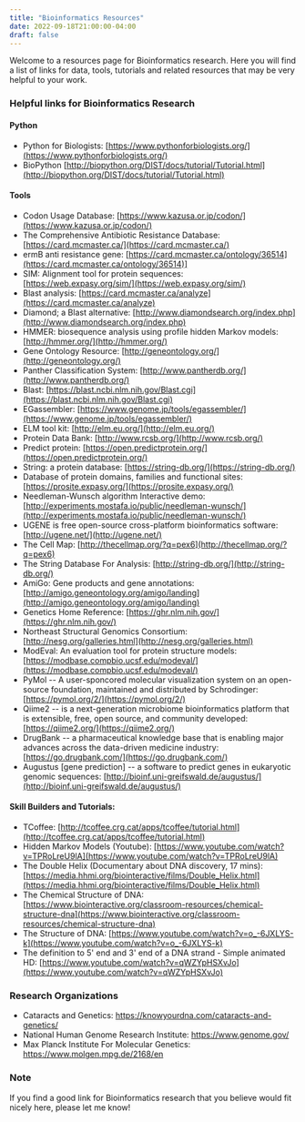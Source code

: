 ```yaml
---
title: "Bioinformatics Resources"
date: 2022-09-18T21:00:00-04:00
draft: false
---
```


Welcome to a resources page for Bioinformatics research. Here you will find a list of links for data, tools, tutorials and related resources that may be very helpful to your work.

### Helpful links for Bioinformatics Research

#### Python

 + Python for Biologists: [https://www.pythonforbiologists.org/](https://www.pythonforbiologists.org/)
 + BioPython [http://biopython.org/DIST/docs/tutorial/Tutorial.html](http://biopython.org/DIST/docs/tutorial/Tutorial.html)

#### Tools

 + Codon Usage Database: [https://www.kazusa.or.jp/codon/](https://www.kazusa.or.jp/codon/)
 + The Comprehensive Antibiotic Resistance Database: [https://card.mcmaster.ca/](https://card.mcmaster.ca/)
 + ermB anti resistance gene: [https://card.mcmaster.ca/ontology/36514](https://card.mcmaster.ca/ontology/36514)]
 + SIM: Alignment tool for protein sequences: [https://web.expasy.org/sim/](https://web.expasy.org/sim/)
 + Blast analysis: [https://card.mcmaster.ca/analyze](https://card.mcmaster.ca/analyze)
 + Diamond; a Blast alternative: [http://www.diamondsearch.org/index.php](http://www.diamondsearch.org/index.php)
 + HMMER: biosequence analysis using profile hidden Markov models: [http://hmmer.org/](http://hmmer.org/)
 + Gene Ontology Resource: [http://geneontology.org/](http://geneontology.org/)
 + Panther Classification System: [http://www.pantherdb.org/](http://www.pantherdb.org/)
 + Blast: [https://blast.ncbi.nlm.nih.gov/Blast.cgi](https://blast.ncbi.nlm.nih.gov/Blast.cgi)
 + EGassembler: [https://www.genome.jp/tools/egassembler/](https://www.genome.jp/tools/egassembler/)
 + ELM tool kit: [http://elm.eu.org/](http://elm.eu.org/)
 + Protein Data Bank: [http://www.rcsb.org/](http://www.rcsb.org/)
 + Predict protein: [https://open.predictprotein.org/](https://open.predictprotein.org/)
 + String: a protein database: [https://string-db.org/](https://string-db.org/)
 + Database of protein domains, families and functional sites: [https://prosite.expasy.org/](https://prosite.expasy.org/)
 + Needleman-Wunsch algorithm Interactive demo: [http://experiments.mostafa.io/public/needleman-wunsch/](http://experiments.mostafa.io/public/needleman-wunsch/)
 + UGENE is free open-source cross-platform bioinformatics software: [http://ugene.net/](http://ugene.net/)
 + The Cell Map: [http://thecellmap.org/?q=pex6](http://thecellmap.org/?q=pex6)
 + The String Database For Analysis: [http://string-db.org/](http://string-db.org/)
 + AmiGo: Gene products and gene annotations: [http://amigo.geneontology.org/amigo/landing](http://amigo.geneontology.org/amigo/landing)
 + Genetics Home Reference: [https://ghr.nlm.nih.gov/](https://ghr.nlm.nih.gov/)
 + Northeast Structural Genomics Consortium: [http://nesg.org/galleries.html](http://nesg.org/galleries.html)
 + ModEval: An evaluation tool for protein structure models: [https://modbase.compbio.ucsf.edu/modeval/](https://modbase.compbio.ucsf.edu/modeval/)
 + PyMol -- A user-sponcored molecular visualization system on an open-source foundation, maintained and distributed by Schrodinger: [https://pymol.org/2/](https://pymol.org/2/)
 + Qiime2 -- is a next-generation microbiome bioinformatics platform that is extensible, free, open source, and community developed: [https://qiime2.org/](https://qiime2.org/)
 + DrugBank -- a pharmaceutical knowledge base that is enabling major advances across the data-driven medicine industry: [https://go.drugbank.com/](https://go.drugbank.com/)
 + Augustus [gene prediction] -- a software to predict genes in eukaryotic genomic sequences: [http://bioinf.uni-greifswald.de/augustus/](http://bioinf.uni-greifswald.de/augustus/)

#### Skill Builders and Tutorials:

 + TCoffee: [http://tcoffee.crg.cat/apps/tcoffee/tutorial.html](http://tcoffee.crg.cat/apps/tcoffee/tutorial.html)
 + Hidden Markov Models (Youtube): [https://www.youtube.com/watch?v=TPRoLreU9lA](https://www.youtube.com/watch?v=TPRoLreU9lA)
 + The Double Helix (Documentary about DNA discovery, 17 mins): [https://media.hhmi.org/biointeractive/films/Double_Helix.html](https://media.hhmi.org/biointeractive/films/Double_Helix.html)
 + The Chemical Structure of DNA: [https://www.biointeractive.org/classroom-resources/chemical-structure-dna](https://www.biointeractive.org/classroom-resources/chemical-structure-dna)
 + The Structure of DNA: [https://www.youtube.com/watch?v=o_-6JXLYS-k](https://www.youtube.com/watch?v=o_-6JXLYS-k)
 + The definition to 5' end and 3' end of a DNA strand - Simple animated HD: [https://www.youtube.com/watch?v=qWZYpHSXvJo](https://www.youtube.com/watch?v=qWZYpHSXvJo)





### Research Organizations
 + Cataracts and Genetics: https://knowyourdna.com/cataracts-and-genetics/
 + National Human Genome Research Institute: https://www.genome.gov/
 + Max Planck Institute For Molecular Genetics: https://www.molgen.mpg.de/2168/en


 ### Note
 If you find a good link for Bioinformatics research that you believe would fit nicely here, please let me know!
